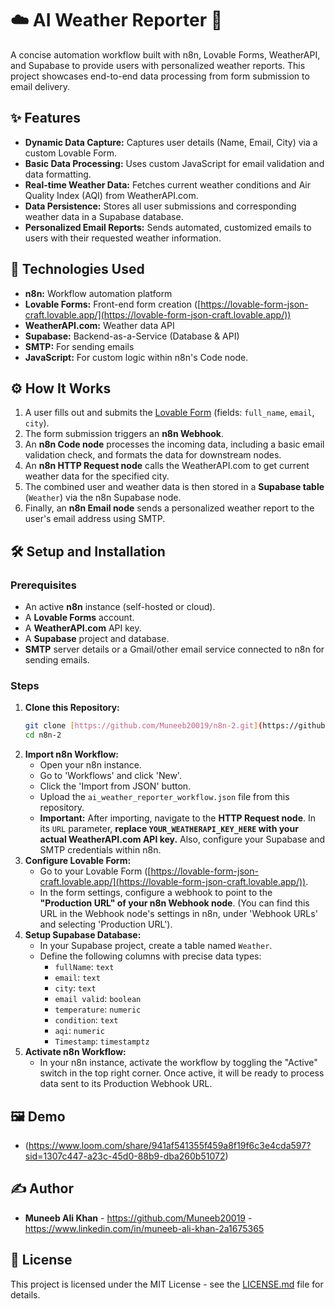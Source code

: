 # ☁️ AI Weather Reporter 📧

A concise automation workflow built with n8n, Lovable Forms, WeatherAPI, and Supabase to provide users with personalized weather reports. This project showcases end-to-end data processing from form submission to email delivery.

## ✨ Features

* **Dynamic Data Capture:** Captures user details (Name, Email, City) via a custom Lovable Form.
* **Basic Data Processing:** Uses custom JavaScript for email validation and data formatting.
* **Real-time Weather Data:** Fetches current weather conditions and Air Quality Index (AQI) from WeatherAPI.com.
* **Data Persistence:** Stores all user submissions and corresponding weather data in a Supabase database.
* **Personalized Email Reports:** Sends automated, customized emails to users with their requested weather information.

## 🚀 Technologies Used

* **n8n:** Workflow automation platform
* **Lovable Forms:** Front-end form creation ([https://lovable-form-json-craft.lovable.app/](https://lovable-form-json-craft.lovable.app/))
* **WeatherAPI.com:** Weather data API
* **Supabase:** Backend-as-a-Service (Database & API)
* **SMTP:** For sending emails
* **JavaScript:** For custom logic within n8n's Code node.

## ⚙️ How It Works

1.  A user fills out and submits the [Lovable Form](https://lovable-form-json-craft.lovable.app/) (fields: `full_name`, `email`, `city`).
2.  The form submission triggers an **n8n Webhook**.
3.  An **n8n Code node** processes the incoming data, including a basic email validation check, and formats the data for downstream nodes.
4.  An **n8n HTTP Request node** calls the WeatherAPI.com to get current weather data for the specified city.
5.  The combined user and weather data is then stored in a **Supabase table** (`Weather`) via the n8n Supabase node.
6.  Finally, an **n8n Email node** sends a personalized weather report to the user's email address using SMTP.

## 🛠️ Setup and Installation

### Prerequisites

* An active **n8n** instance (self-hosted or cloud).
* A **Lovable Forms** account.
* A **WeatherAPI.com** API key.
* A **Supabase** project and database.
* **SMTP** server details or a Gmail/other email service connected to n8n for sending emails.

### Steps

1.  **Clone this Repository:**
    ```bash
    git clone [https://github.com/Muneeb20019/n8n-2.git](https://github.com/Muneeb20019/n8n-2.git)
    cd n8n-2
    ```
2.  **Import n8n Workflow:**
    * Open your n8n instance.
    * Go to 'Workflows' and click 'New'.
    * Click the 'Import from JSON' button.
    * Upload the `ai_weather_reporter_workflow.json` file from this repository.
    * **Important:** After importing, navigate to the **HTTP Request node**. In its `URL` parameter, **replace `YOUR_WEATHERAPI_KEY_HERE` with your actual WeatherAPI.com API key.** Also, configure your Supabase and SMTP credentials within n8n.
3.  **Configure Lovable Form:**
    * Go to your Lovable Form ([https://lovable-form-json-craft.lovable.app/](https://lovable-form-json-craft.lovable.app/)).
    * In the form settings, configure a webhook to point to the **"Production URL" of your n8n Webhook node**. (You can find this URL in the Webhook node's settings in n8n, under 'Webhook URLs' and selecting 'Production URL').
4.  **Setup Supabase Database:**
    * In your Supabase project, create a table named `Weather`.
    * Define the following columns with precise data types:
        * `fullName`: `text`
        * `email`: `text`
        * `city`: `text`
        * `email valid`: `boolean`
        * `temperature`: `numeric`
        * `condition`: `text`
        * `aqi`: `numeric`
        * `Timestamp`: `timestamptz`
5.  **Activate n8n Workflow:**
    * In your n8n instance, activate the workflow by toggling the "Active" switch in the top right corner. Once active, it will be ready to process data sent to its Production Webhook URL.

## 🖼️ Demo

* (https://www.loom.com/share/941af541355f459a8f19f6c3e4cda597?sid=1307c447-a23c-45d0-88b9-dba260b51072)
  
## ✍️ Author

* **Muneeb Ali Khan** - https://github.com/Muneeb20019  -   https://www.linkedin.com/in/muneeb-ali-khan-2a1675365
## 📜 License

This project is licensed under the MIT License - see the [LICENSE.md](LICENSE.md) file for details.
